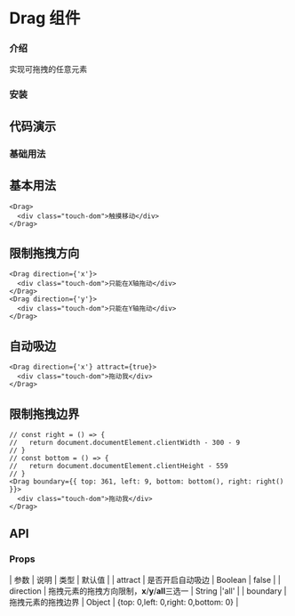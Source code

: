 # Drag 组件

### 介绍

实现可拖拽的任意元素

### 安装

## 代码演示

### 基础用法

## 基本用法

```tsx
<Drag>
  <div class="touch-dom">触摸移动</div>
</Drag>
```

## 限制拖拽方向

```tsx
<Drag direction={'x'}>
  <div class="touch-dom">只能在X轴拖动</div>
</Drag>
<Drag direction={'y'}>
  <div class="touch-dom">只能在Y轴拖动</div>
</Drag>
```

## 自动吸边

```tsx
<Drag direction={'x'} attract={true}>
  <div class="touch-dom">拖动我</div>
</Drag>
```

## 限制拖拽边界

```tsx
// const right = () => {
//   return document.documentElement.clientWidth - 300 - 9
// }
// const bottom = () => {
//   return document.documentElement.clientHeight - 559
// }
<Drag boundary={{ top: 361, left: 9, bottom: bottom(), right: right() }}>
  <div class="touch-dom">拖动我</div>
</Drag>
```

## API

### Props

| 参数 | 说明 | 类型 | 默认值 |
| attract | 是否开启自动吸边 | Boolean | false |
| direction | 拖拽元素的拖拽方向限制，**x**/**y**/**all**三选一 | String |'all' |
| boundary | 拖拽元素的拖拽边界 | Object | {top: 0,left: 0,right: 0,bottom: 0} |

